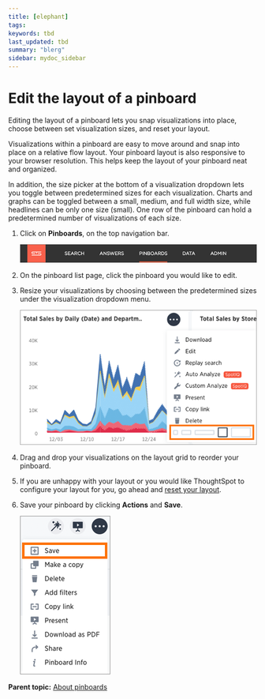 ```yaml
---
title: [elephant]
tags: 
keywords: tbd
last_updated: tbd
summary: "blerg"
sidebar: mydoc_sidebar
---
```

# Edit the layout of a pinboard

Editing the layout of a pinboard lets you snap visualizations into place, choose between set visualization sizes, and reset your layout.

Visualizations within a pinboard are easy to move around and snap into place on a relative flow layout. Your pinboard layout is also responsive to your browser resolution. This helps keep the layout of your pinboard neat and organized.

In addition, the size picker at the bottom of a visualization dropdown lets you toggle between predetermined sizes for each visualization. Charts and graphs can be toggled between a small, medium, and full width size, while headlines can be only one size (small). One row of the pinboard can hold a predetermined number of visualizations of each size.

1.   Click on **Pinboards**, on the top navigation bar. 

     ![](../../../shared/conrefs/../../images/click_pinboards_icon.png "Pinboards") 

2.   On the pinboard list page, click the pinboard you would like to edit. 
3.   Resize your visualizations by choosing between the predetermined sizes under the visualization dropdown menu. 

     ![](../../../images/resize_pinboard_visualization.png "Resize your visualization") 

4.   Drag and drop your visualizations on the layout grid to reorder your pinboard. 
5. If you are unhappy with your layout or you would like ThoughtSpot to configure your layout for you, go ahead and [reset your layout](reset_the_layout_of_a_pinboard.html#). 
6.   Save your pinboard by clicking **Actions** and **Save**. 

     ![](../../../shared/conrefs/../../images/save_a_pinboard.png "Save your pinboard") 


**Parent topic:** [About pinboards](../../../pages/end_user_guide/pinboards/about_pinboards.html)

